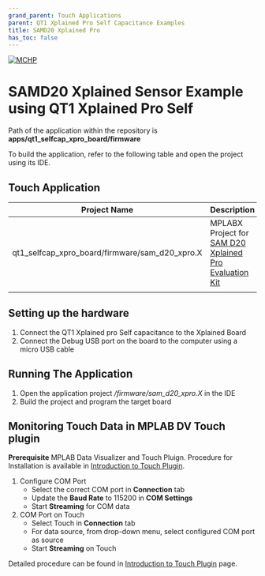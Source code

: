 ```yaml
---
grand_parent: Touch Applications
parent: QT1 Xplained Pro Self Capacitance Examples
title: SAMD20 Xplained Pro
has_toc: false
---
```

[![MCHP](https://www.microchip.com/ResourcePackages/Microchip/assets/dist/images/logo.png)](https://www.microchip.com)

#  SAMD20 Xplained Sensor Example using QT1 Xplained Pro Self 

Path of the application within the repository is **apps/qt1_selfcap_xpro_board/firmware**

To build the application, refer to the following table and open the project using its IDE.

## Touch Application

| Project Name      | Description                                    |
| ----------------- | ---------------------------------------------- |
| qt1_selfcap_xpro_board/firmware/sam_d20_xpro.X    | MPLABX Project for [SAM D20 Xplained Pro Evaluation Kit](https://www.microchip.com/DevelopmentTools/ProductDetails/PartNo/ATSAMD20-XPRO)|
|||

## Setting up the hardware
1. Connect the QT1 Xplained pro Self capacitance to the Xplained Board
2. Connect the Debug USB port on the board to the computer using a micro USB cable

## Running The Application

1. Open the application project */firmware/sam_d20_xpro.X* in the IDE
2. Build the project and program the target board

## Monitoring Touch Data in MPLAB DV Touch plugin
**Prerequisite**
MPLAB Data Visualizer and Touch Pluign. Procedure for Installation is available in [Introduction to Touch Plugin](https://microchipdeveloper.com/touch:introduction-to-touch-plugin).

1. Configure COM Port
    -    Select the correct COM port in **Connection** tab
    -    Update the **Baud Rate** to 115200 in **COM Settings**
    -    Start **Streaming** for COM data
2. COM Port on Touch
    - Select Touch in **Connection** tab
    - For data source, from drop-down menu, select configured COM port as source
    - Start **Streaming** on Touch

Detailed procedure can be found in [Introduction to Touch Plugin](https://microchipdeveloper.com/touch:introduction-to-touch-plugin) page.
